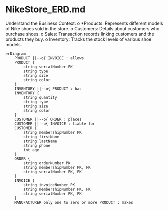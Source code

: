# NikeStore_ERD.md
Understand the Business Context:
o *Products: Represents different models of Nike shoes sold in the store.
o Customers: Details about customers who purchase shoes.
o Sales: Transaction records linking customers and the products they buy.
o Inventory: Tracks the stock levels of various shoe models.

```mermaid
erDiagram
    PRODUCT ||--o{ INVOICE : allows
    PRODUCT {
        string serialNumber PK
        string type
        string size
        string color
    }
    INVENTORY ||--o{ PRODUCT : has
    INVENTORY {
        string quantity
        string type
        string size
        string color
    }
    CUSTOMER ||--o{ ORDER : places
    CUSTOMER ||--o{ INVOICE : liable for
    CUSTOMER {
        string membershipNumber PK
        string firstName
        string lastName
        string phone
        int age
    }
    ORDER {
        string orderNumber PK
        string membershipNumber PK, FK
        string serialNumber PK, FK
    }
    INVOICE {
        string invoiceNumber PK
        string membershipNumber PK, FK
        string serialNumber PK, FK
    }
    MANUFACTURER only one to zero or more PRODUCT : makes
```
